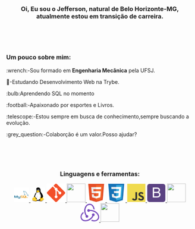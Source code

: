
<h3 align="center">
  Oi, Eu sou o Jefferson, natural de Belo Horizonte-MG, atualmente estou em transição de carreira.
</h3>
    <br />
    <br />
    <br /> 
    <h3><strong>Um pouco sobre mim:</strong></h3>
   <p>:wrench:-Sou formado em <strong>Engenharia Mecânica</strong> pela UFSJ.</p>
   <p>🚀-Estudando Desenvolvimento Web na Trybe. </p> 
   <p>:bulb:Aprendendo SQL no momento </p>
   <p>:football:-Apaixonado por esportes e Livros.</p>
   <p>:telescope:-Estou sempre em busca de conhecimento,sempre buscando a evolução.</p>
   <p>:grey_question:-Colaborção é um valor.Posso ajudar?</p>
   <br />
   <br />
   <br /> 
   <h3 align="center"><strong>Linguagens e ferramentas:</strong></h3>    
  <p align="center">
  <a href="https://raw.githubusercontent.com" target="_blank">
    <code><img src="https://raw.githubusercontent.com/devicons/devicon/master/icons/mysql/mysql-original-wordmark.svg" alt="mysql" width="40" height="40"/></code>
  <img src="https://raw.githubusercontent.com/devicons/devicon/master/icons/linux/linux-original.svg" alt="linux" width="40" height="40" />
  </a>
  <a href="https://git-scm.com/doc" target="_blank">
   <code><img  src="https://raw.githubusercontent.com/devicons/devicon/master/icons/git/git-original.svg" width="50" height="50"></code>
  </a>
  <a href="https://github.com/jeffersonmandrade" target="_blank">
   <code><img  src="https://www.nicepng.com/png/full/52-520535_free-files-github-github-icon-png-white.png" width="50" height="50"></code> 
  </a>
  <a href="https://developer.mozilla.org/pt-BR/docs/Web/HTML" target="_blank">
   <code><img  src="https://raw.githubusercontent.com/devicons/devicon/master/icons/html5/html5-original.svg" width="50" height="50"></code> 
  </a>
  <a href="https://developer.mozilla.org/pt-BR/docs/Web/CSS" target="_blank">
   <code><img  src="https://raw.githubusercontent.com/devicons/devicon/master/icons/css3/css3-original.svg" width="50" height="50"></code> 
  </a>
  <a href="https://devdocs.io/javascript/" target="_blank">
   <code><img  src="https://raw.githubusercontent.com/devicons/devicon/master/icons/javascript/javascript-original.svg" width="50" height="50"></code>
  </a>
  <a href="https://getbootstrap.com/docs/4.1/getting-started/introduction/" target="_blank">
   <code><img  src="https://raw.githubusercontent.com/devicons/devicon/master/icons/bootstrap/bootstrap-plain.svg" width="50" height="50"></code> 
  </a>
  <a href="https://pt-br.reactjs.org/docs/getting-started.html" target="_blank">
   <code><img  src="https://upload.wikimedia.org/wikipedia/commons/thumb/a/a7/React-icon.svg/1280px-React-icon.svg.png" width="50" height="50"></code> 
  </a>
  <a href="https://redux.js.org/" target="_blank">
   <code><img  src="https://raw.githubusercontent.com/devicons/devicon/master/icons/redux/redux-original.svg" width="50" height="50"></code> 
  </a>
  <a href="https://jestjs.io/docs/getting-started" target="_blank">
   <code><img  src="https://pics.freeicons.io/uploads/icons/png/5894313931548218185-512.png" width="50" height="50"></code>
  </a>
</p>

